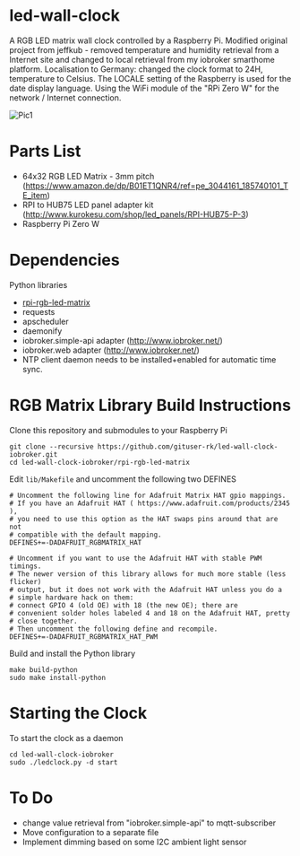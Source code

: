 # led-wall-clock
A RGB LED matrix wall clock controlled by a Raspberry Pi.
Modified original project from jeffkub - removed temperature and humidity retrieval from a Internet site and changed to local retrieval from my iobroker smarthome platform. Localisation to Germany: changed the clock format to 24H, temperature to Celsius.
The LOCALE setting of the Raspberry is used for the date display language.
Using the WiFi module of the "RPi Zero W" for the network / Internet connection.

![Pic1](https://raw.githubusercontent.com/gituser-rk/led-wall-clock-iobroker/master/pics/IMG_9381.JPG)

# Parts List
- 64x32 RGB LED Matrix - 3mm pitch (https://www.amazon.de/dp/B01ET1QNR4/ref=pe_3044161_185740101_TE_item)
- RPI to HUB75 LED panel adapter kit (http://www.kurokesu.com/shop/led_panels/RPI-HUB75-P-3)
- Raspberry Pi Zero W

# Dependencies
Python libraries
- [rpi-rgb-led-matrix](https://github.com/hzeller/rpi-rgb-led-matrix)
- requests
- apscheduler
- daemonify
- iobroker.simple-api adapter (http://www.iobroker.net/)
- iobroker.web adapter (http://www.iobroker.net/)
- NTP client daemon needs to be installed+enabled for automatic time sync.

# RGB Matrix Library Build Instructions
Clone this repository and submodules to your Raspberry Pi
```
git clone --recursive https://github.com/gituser-rk/led-wall-clock-iobroker.git
cd led-wall-clock-iobroker/rpi-rgb-led-matrix
```
Edit `lib/Makefile` and uncomment the following two DEFINES
```
# Uncomment the following line for Adafruit Matrix HAT gpio mappings.
# If you have an Adafruit HAT ( https://www.adafruit.com/products/2345 ),
# you need to use this option as the HAT swaps pins around that are not
# compatible with the default mapping.
DEFINES+=-DADAFRUIT_RGBMATRIX_HAT

# Uncomment if you want to use the Adafruit HAT with stable PWM timings.
# The newer version of this library allows for much more stable (less flicker)
# output, but it does not work with the Adafruit HAT unless you do a
# simple hardware hack on them:
# connect GPIO 4 (old OE) with 18 (the new OE); there are
# convenient solder holes labeled 4 and 18 on the Adafruit HAT, pretty
# close together.
# Then uncomment the following define and recompile.
DEFINES+=-DADAFRUIT_RGBMATRIX_HAT_PWM
```
Build and install the Python library
```
make build-python
sudo make install-python
```
# Starting the Clock
To start the clock as a daemon
```
cd led-wall-clock-iobroker
sudo ./ledclock.py -d start
```
# To Do
- change value retrieval from "iobroker.simple-api" to mqtt-subscriber
- Move configuration to a separate file
- Implement dimming based on some I2C ambient light sensor
